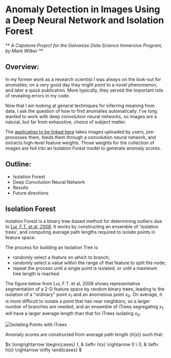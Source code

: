 # Anomaly Detection in Images Using a Deep Neural Network and Isolation Forest

** *A Capstone Project for the Galvanize Data Science Immersive Program, by Mark Wilber* **

## Overview:

In my former work as a research scientist I was always on the look-out for anomalies; on a very good day they might point to a novel phenomenon, and later a quick publication. More typically, they served the important role of revealing errors in my code.  
  
Now that I am looking at general techniques for inferring meaning from data, I ask the question of how to find anomalies automatically. I've long wanted to work with deep convolution neural networks, so images are a natural, but far from exhaustive, choice of subject matter. 

The [application to be linked here](http://www.rustytrephine.info "Try this App!") takes images uploaded by users, pre-processes them, feeds them through a convolution neural network, and extracts high-level feature weights. Those weights for the collection of images are fed into an Isolation Forest model to generate anomaly scores.

## Outline:
* Isolation Forest
* Deep Convolution Neural Network
* Results
* Future directions

## Isolation Forest

Isolation Forest is a binary tree-based method for determining outliers due to [Lui, F.T. et al, 2008](http://cs.nju.edu.cn/zhouzh/zhouzh.files/publication/icdm08b.pdf?q=isolation).
It works by constructing an ensemble of 'isolation trees', and computing average path lengths required to isolate points in feature space.

The process for building an Isolation Tree is:
* randomly select a feature on which to branch;
* randomly select a value within the range of that feature to split the node;
* repeat the process until a single point is isolated, or until a maximum tree length is reached.

The figure below from Lui, F.T. et al, 2008 shows representative segmentation of a 2-D feature space by random binary trees, leading to the isolation of a "ordinary" point <em>x<sub>1</sub></em> and an anomolous point <em>x<sub>0</sub></em>.
On average, it is more difficult to isolate a point that has near neighbors, so a larger number of branches are needed, and an ensemble of iTrees segregating <em>x<sub>1</sub></em> will have a larger average length than that for iTrees isolating <em>x<sub>0</sub></em>.

![Isolating Points with iTrees](https://github.com/mw0/gcp/blob/master/presentation/ITreeIsolatingPoints.png)

Anomaly scores are constructed from average path length $\left< h(x) \right>$ such that:

$s \longrightarrow \begin{cases}
  1, & \left< h(x) \rightarrow 0 \\
  0, & \left< h(x) \rightarrow \infty
\end{cases}
$

